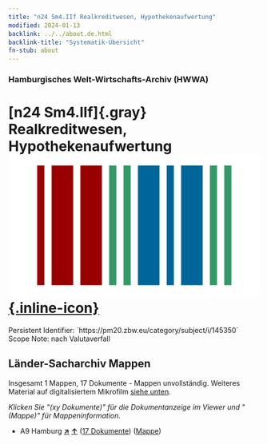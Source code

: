 ```yaml
---
title: "n24 Sm4.IIf Realkreditwesen, Hypothekenaufwertung"
modified: 2024-01-13
backlink: ../../about.de.html
backlink-title: "Systematik-Übersicht"
fn-stub: about
---
```


### Hamburgisches Welt-Wirtschafts-Archiv (HWWA)

# [n24 Sm4.IIf]{.gray}&#8201; Realkreditwesen, Hypothekenaufwertung &#160; [![Wikidata](/images/Wikidata-logo.svg "Wikidata"){.inline-icon}](http://www.wikidata.org/entity/Q104710997)

<div class="hint">Persistent Identifier: `https://pm20.zbw.eu/category/subject/i/145350`</div>

<div class="hint">
Scope Note: nach Valutaverfall
</div>





## Länder-Sacharchiv Mappen






Insgesamt 1 Mappen, 17 Dokumente - Mappen unvollständig. Weiteres Material auf digitalisiertem Mikrofilm [siehe unten](#filmsections).

_Klicken Sie "(xy Dokumente)" für die Dokumentanzeige im Viewer und "(Mappe)" für Mappeninformation._



- A9 Hamburg [**&nearr;**](../../../geo/i/140905/about.de.html "Hamburg (alle Mappen)") [**&uarr;**](../../../geo/about.de.html#A9 "Ländersystematik") (<a href="https://pm20.zbw.eu/iiifview/folder/sh/140905,145350" title="über: Hamburg : Realkreditwesen, Hypothekenaufwertung" target="_blank">17 Dokumente</a>) ([Mappe](../../../../folder/sh/1409xx/140905/1453xx/145350/about.de.html))



<a id="filmsections" />













